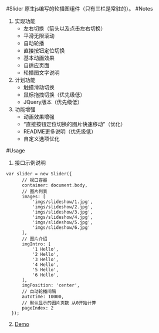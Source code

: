 #Slider
原生js编写的轮播图组件（只有三栏是常驻的）。
#Notes
1. 实现功能
    * 左右切换（箭头以及点击左右切换）
    * 平滑无限滚动
    * 自动轮播
    * 直接按钮定位切换
    * 基本动画效果
    * 自适应页面
    * 轮播图文字说明
2. 计划功能
    * 触摸滑动切换
    * 鼠标拖拽切换（优先级低）
    * JQuery版本（优先级低）
3. 功能增强 
    * 动画效果增强
    * “直接按钮定位切换的图片快速移动”（优化）
    * README更多说明（优先级低）
    * 自定义选项优化    

#Usage
1. 接口示例说明
  ```
  var slider = new Slider({
        // 视口容器
        container: document.body,
        // 图片列表
        images: [
            'imgs/slideshow/1.jpg',
            'imgs/slideshow/2.jpg',
            'imgs/slideshow/3.jpg',
            'imgs/slideshow/4.jpg',
            'imgs/slideshow/5.jpg',
            'imgs/slideshow/6.jpg'
        ],
        // 图片介绍
        imgIntro: [
            '1 Hello',
            '2 Hello',
            '3 Hello',
            '4 Hello',
            '5 Hello',
            '6 Hello',
        ],
        imgPosition: 'center',
        // 自动轮播间隔
        autotime: 10000,
        // 默认显示的图片页数 从0开始计算
        pageIndex: 2
    }); 
  ```
  
2. [Demo](http://watermelonfruit.github.io/Slider/)

